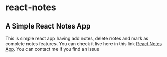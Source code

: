 # react-notes
## A Simple React Notes App
This is simple react app having add notes, delete notes and mark as complete notes features. 
You can check it live here in this link
[React Notes App](https://arsooch.github.io/react-notes/).
You can contact me if you find an issue
